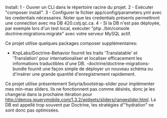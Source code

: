 Install:
  1 - Ouvrer un CLI dans le répertoire racine du projet.
  2 - Exécuter "composer install".
  3 - Configurer le fichier app/config/parameters.yml avec les credentials nécessaires.
      Noter que les credentials présents permettront une connection avec ma DB 420.cstj.qc.ca.
  4 - Si la DB n'est pas déployée, par exemple lors d'un test local, exécuter "php ./bin/console doctrine:migrations:migrate" avec votre serveur MySQL actif.

Ce projet utilise quelques packages composer supplémentaires:
  - KnpLabs/Doctrine-Behavior fournit les traits 'Translatable' et 'Translation' pour internationaliser et localiser efficacement les informations traductibles d'une DB.
  -doctrine/doctrine-migrations-bundle fournit une façon simple de déployer un nouveau schéma ou d'insérer une grande quantité d'enregistrement rapidement.

Ce projet utilise présentement Seiyria/bootstrap-slider pour implémenter mes min-max sliders. Ils ne fonctionnent pas comme désirés, donc je les changerai dans la prochaine itération pour http://demos.jquerymobile.com/1.3.2/widgets/sliders/rangeslider.html.
La DB est appellé trop souvent par Doctrine, les stratégies d'"hydration" ne sont donc pas optimisées.
